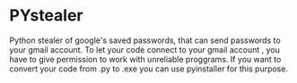 # PYstealer
Python stealer of google's saved passwords,  that can send passwords to your gmail account. 
To let your code connect to your gmail account , you have to give permission to work with unreliable proggrams. 
If you want to convert your code from .py to .exe you can use pyinstaller for this purpose.
